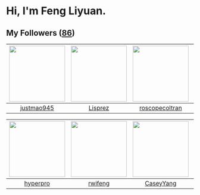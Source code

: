 # Hi, I'm Feng Liyuan.

## My Followers ([86](https://github.com/SunRunAway?tab=followers))

| <img src="https://avatars3.githubusercontent.com/u/619331?v=4" width="150" height="150" /> | <img src="https://avatars0.githubusercontent.com/u/14808551?v=4" width="150" height="150" /> | <img src="https://avatars1.githubusercontent.com/u/24416962?v=4" width="150" height="150" /> | <img src="https://avatars2.githubusercontent.com/u/23115833?v=4" width="150" height="150" /> |
| :----------------------------------------------------------------------------------------: | :------------------------------------------------------------------------------------------: | :------------------------------------------------------------------------------------------: | :------------------------------------------------------------------------------------------: |
|                         [justmao945](https://github.com/justmao945)                        |                             [Lisprez](https://github.com/Lisprez)                            |                      [roscopecoltran](https://github.com/roscopecoltran)                     |                           [Beryl1230](https://github.com/Beryl1230)                          |

| <img src="https://avatars1.githubusercontent.com/u/2445111?v=4" width="150" height="150" /> | <img src="https://avatars0.githubusercontent.com/u/1814146?v=4" width="150" height="150" /> | <img src="https://avatars1.githubusercontent.com/u/2445114?v=4" width="150" height="150" /> | <img src="https://avatars3.githubusercontent.com/u/38520451?v=4" width="150" height="150" /> |
| :-----------------------------------------------------------------------------------------: | :-----------------------------------------------------------------------------------------: | :-----------------------------------------------------------------------------------------: | :------------------------------------------------------------------------------------------: |
|                           [hyperpro](https://github.com/hyperpro)                           |                            [rwifeng](https://github.com/rwifeng)                            |                          [CaseyYang](https://github.com/CaseyYang)                          |                            [jammyyao](https://github.com/jammyyao)                           |